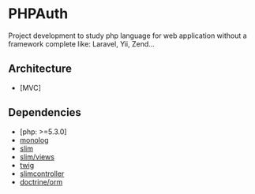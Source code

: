 # PHPAuth

Project development to study php language for web application without a framework complete like: Laravel, Yii, Zend...

## Architecture

* [MVC]

## Dependencies

* [php: >=5.3.0]
* [monolog](https://github.com/Seldaek/monolog)
* [slim](https://github.com/slimphp/Slim)
* [slim/views](https://github.com/slimphp/Slim-Views)
* [twig](https://github.com/twigphp/Twig)
* [slimcontroller](https://github.com/fortrabbit/slimcontroller)
* [doctrine/orm](https://github.com/doctrine/doctrine2)